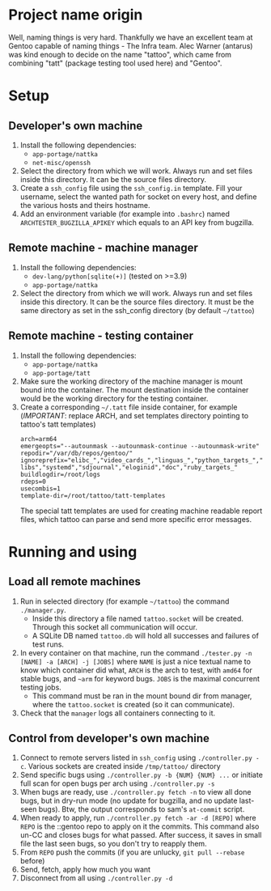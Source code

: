 # Project name origin

Well, naming things is very hard. Thankfully we have an excellent team at
Gentoo capable of naming things - The Infra team. Alec Warner (antarus)
was kind enough to decide on the name "tattoo", which came from combining
"tatt" (package testing tool used here) and "Gentoo".

# Setup

## Developer's own machine

1. Install the following dependencies:
    * `app-portage/nattka`
    * `net-misc/openssh`
2. Select the directory from which we will work. Always run and set files
    inside this directory. It can be the source files directory.
3. Create a `ssh_config` file using the `ssh_config.in` template. Fill your
    username, select the wanted path for socket on every host, and define
    the various hosts and theirs hostname.
4. Add an environment variable (for example into `.bashrc`) named
    `ARCHTESTER_BUGZILLA_APIKEY` which equals to an API key from bugzilla.

## Remote machine - machine manager

1. Install the following dependencies:
    * `dev-lang/python[sqlite(+)]` (tested on >=3.9)
    * `app-portage/nattka`
2. Select the directory from which we will work. Always run and set files
    inside this directory. It can be the source files directory. It must be the
    same directory as set in the ssh_config directory (by default `~/tattoo`)

## Remote machine - testing container

1. Install the following dependencies:
    * `app-portage/nattka`
    * `app-portage/tatt`
2. Make sure the working directory of the machine manager is mount bound into
    the container. The mount destination inside the container would be the
    working directory for the testing container.
3. Create a corresponding `~/.tatt` file inside container, for example
   (*IMPORTANT*: replace ARCH, and set templates directory pointing to tattoo's
   tatt templates)
    ```
    arch=arm64
    emergeopts="--autounmask --autounmask-continue --autounmask-write"
    repodir="/var/db/repos/gentoo/"
    ignoreprefix="elibc_","video_cards_","linguas_","python_targets_","python_single_target_","kdeenablefinal","test","debug","qemu_user_","qemu_softmmu_","libressl","static-libs","systemd","sdjournal","eloginid","doc","ruby_targets_"
    buildlogdir=/root/logs
    rdeps=0
    usecombis=1
    template-dir=/root/tattoo/tatt-templates
    ```
    The special tatt templates are used for creating machine readable report
    files, which tattoo can parse and send more specific error messages.

# Running and using

## Load all remote machines

1. Run in selected directory (for example `~/tattoo`) the command
    `./manager.py`.
    * Inside this directory a file named `tattoo.socket` will be created.
        Through this socket all communication will occur.
    * A SQLite DB named `tattoo.db` will hold all successes and failures
        of test runs.
2. In every container on that machine, run the command
    `./tester.py -n [NAME] -a [ARCH] -j [JOBS]` where `NAME` is just a nice
    textual name to know which container did what, `ARCH` is the arch to test,
    with `amd64` for stable bugs, and `~arm` for keyword bugs. `JOBS` is the
    maximal concurrent testing jobs.
    * This command must be ran in the mount bound dir from manager, where the
        `tattoo.socket` is created (so it can communicate).
3. Check that the `manager` logs all containers connecting to it.

## Control from developer's own machine

1. Connect to remote servers listed in `ssh_config` using `./controller.py -c`.
    Various sockets are created inside `/tmp/tattoo/` directory
2. Send specific bugs using `./controller.py -b {NUM} {NUM} ...` or initiate
    full scan for open bugs per arch using `./controller.py -s`
3. When bugs are ready, use `./controller.py fetch -n` to view all done bugs,
    but in dry-run mode (no update for bugzilla, and no update last-seen bugs).
    Btw, the output corresponds to sam's `at-commit` script.
4. When ready to apply, run `./controller.py fetch -ar -d [REPO]` where `REPO`
    is the ::gentoo repo to apply on it the commits. This command also un-CC
    and closes bugs for what passed. After success, it saves in small file the
    last seen bugs, so you don't try to reapply them.
5. From `REPO` push the commits (if you are unlucky, `git pull --rebase` before)
6. Send, fetch, apply how much you want
7. Disconnect from all using `./controller.py -d`
